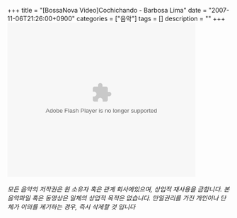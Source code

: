 +++
title = "[BossaNova Video]Cochichando - Barbosa Lima"
date = "2007-11-06T21:26:00+0900"
categories = ["음악"]
tags = []
description = ""
+++
<span class="copyright_entry" style="display:block;" title="[BossaNova Video]Cochichando - Barbosa Lima@@**@@http://shed.egloos.com/1662992"></span>
<embed src="http://pds7.egloos.com/pds/200711/06/82/player.swf?file=http://shed.springnote.com/pages/180995/attachments/254957" type="application/x-shockwave-flash" wmode="transparent" height="350" width="425">
<br>
<br>*모든 음악의 저작권은 원 소유자 혹은 관계 회사에있으며, 상업적 재사용을 금합니다. 본 음악파일 혹은 동영상은 일체의 상업적 목적은 없습니다. 만일권리를 가진 개인이나 단체가 이의를 제기하는 경우, 즉시 삭제할 것 입니다* 
<!--
       <rdf:RDF xmlns:rdf="http://www.w3.org/1999/02/22-rdf-syntax-ns#"
		    xmlns:dc="http://purl.org/dc/elements/1.1/"
		    xmlns:trackback="http://madskills.com/public/xml/rss/module/trackback/">
       <rdf:Description
	        rdf:about="http://shed.egloos.com/1662992"
	        dc:identifier="http://shed.egloos.com/1662992"
	        dc:title="[BossaNova Video]Cochichando - Barbosa Lima"
	        trackback:ping="http://shed.egloos.com/tb/1662992"/>
       </rdf:RDF>
       -->

<ul></ul>